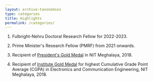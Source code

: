 ```yaml
---
layout: archive-taxonomies
type: categories
title: Highlights
permalink: /categories/
---
```

1. Fulbright-Nehru Doctoral Research Fellow for 2022-2023.


2. Prime Minister's Research Fellow (PMRF) from 2021 onwards.


3. Recipient of [President's Gold Medal][p_gold] in NIT Meghalaya, 2018.


4. Recipient of [Institute Gold Medal][i_gold] for highest Cumulative Grade Point Average (CGPA) in Electronics and Communication Engineering, NIT Meghalaya, 2018. 

[p_gold]: https://nitm.ac.in/convocation2018/doc/president_gold.pdf
[i_gold]: https://nitm.ac.in/convocation2018/doc/inst_gold.pdf